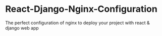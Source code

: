 # React-Django-Nginx-Configuration
The perfect configuration of nginx to deploy your project with react &amp; django web app
